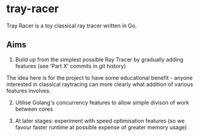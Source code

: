 # tray-racer

Tray Racer is a toy classical ray tracer written in Go.

## Aims

1. Build up from the simplest possible Ray Tracer by gradually adding features (see 'Part X' commits in git history)

The idea here is for the project to have some educational benefit - anyone interested in classical raytracing can more clearly what addition of various features involves.

2. Utilise Golang's concurrency features to allow simple divison of work between cores

3. At later stages: experiment with speed optimisation features (so we favour faster runtime at possible expense of greater memory usage)

